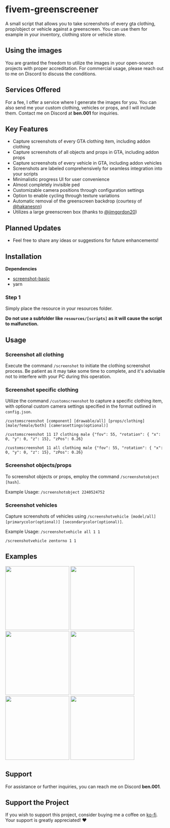 # fivem-greenscreener

A small script that allows you to take screenshots of every gta clothing, prop/object or vehicle against a greenscreen.
You can use them for example in your inventory, clothing store or vehicle store.

## Using the images
You are granted the freedom to utilize the images in your open-source projects with proper accreditation.
For commercial usage, please reach out to me on Discord to discuss the conditions.

## Services Offered
For a fee, I offer a service where I generate the images for you. You can also send me your custom clothing, vehicles or props, and I will include them.
Contact me on Discord at **ben.001** for inquiries.

## Key Features
- Capture screenshots of every GTA clothing item, including addon clothing
- Capture screenshots of all objects and props in GTA, including addon props
- Capture screenshots of every vehicle in GTA, including addon vehicles
- Screenshots are labeled comprehensively for seamless integration into your scripts
- Minimalistic progress UI for user convenience
- Almost completely invisible ped
- Customizable camera positions through configuration settings
- Option to enable cycling through texture variations
- Automatic removal of the greenscreen backdrop (courtesy of [@hakanesnn](https://github.com/hakanesnn))
- Utilizes a large greenscreen box (thanks to [@jimgordon20](https://github.com/jimgordon20/jim_g_green_screen))

## Planned Updates
- Feel free to share any ideas or suggestions for future enhancements!

## Installation
**Dependencies**
- [screenshot-basic](https://github.com/citizenfx/screenshot-basic)
- yarn

### Step 1
Simply place the resource in your resources folder.

**Do not use a subfolder like `resources/[scripts]` as it will cause the script to malfunction.**

## Usage
### Screenshot all clothing
Execute the command `/screenshot` to initiate the clothing screenshot process.
Be patient as it may take some time to complete, and it's advisable not to interfere with your PC during this operation.


### Screenshot specific clothing
Utilize the command `/customscreenshot` to capture a specific clothing item, with optional custom camera settings specified in the format outlined in `config.json`.

`/customscreenshot [component] [drawable/all] [props/clothing] [male/female/both] [camerasettings(optional)]`

`/customscreenshot 11 17 clothing male {"fov": 55, "rotation": { "x": 0, "y": 0, "z": 15}, "zPos": 0.26}`

`/customscreenshot 11 all clothing male {"fov": 55, "rotation": { "x": 0, "y": 0, "z": 15}, "zPos": 0.26}`


### Screenshot objects/props
To screenshot objects or props, employ the command `/screenshotobject [hash]`.

Example Usage:
`/screenshotobject 2240524752`

### Screenshot vehicles
Capture screenshots of vehicles using `/screenshotvehicle [model/all] [primarycolor(optional)] [secondarycolor(optional)]`.

Example Usage:
`/screenshotvehicle all 1 1`

`/screenshotvehicle zentorno 1 1`

## Examples
<img src="https://i.imgur.com/2WJyGgy.png" width="200"> <img src="https://i.imgur.com/aAQwU4d.png" width="200">
<img src="https://i.imgur.com/EqY5Inu.png" width="200"> <img src="https://i.imgur.com/ctTF9M9.png" width="200">
<img src="https://i.imgur.com/6qD7hF3.png" width="200"> <img src="https://i.imgur.com/xdMyGyk.png" width="200">

## Support
For assistance or further inquiries, you can reach me on Discord **ben.001**.

## Support the Project
If you wish to support this project, consider buying me a coffee on [ko-fi](https://ko-fi.com/bentix). Your support is greatly appreciated! ❤️​

